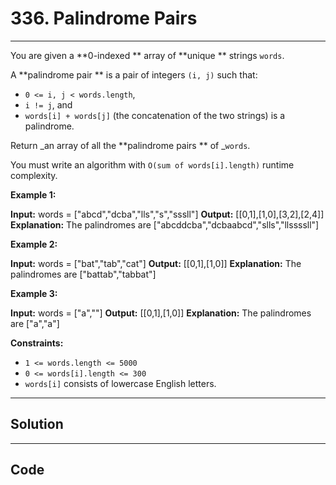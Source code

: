 # 336. Palindrome Pairs

---

You are given a **0-indexed ** array of **unique ** strings `words`.

A **palindrome pair ** is a pair of integers `(i, j)` such that:

  * `0 <= i, j < words.length`,
  * `i != j`, and
  * `words[i] + words[j]` (the concatenation of the two strings) is a palindrome.



Return _an array of all the **palindrome pairs ** of _`words`.

You must write an algorithm with `O(sum of words[i].length)` runtime complexity.

 

**Example 1:**


**Input:** words = ["abcd","dcba","lls","s","sssll"]
**Output:** [[0,1],[1,0],[3,2],[2,4]]
**Explanation:** The palindromes are ["abcddcba","dcbaabcd","slls","llssssll"]


**Example 2:**


**Input:** words = ["bat","tab","cat"]
**Output:** [[0,1],[1,0]]
**Explanation:** The palindromes are ["battab","tabbat"]


**Example 3:**


**Input:** words = ["a",""]
**Output:** [[0,1],[1,0]]
**Explanation:** The palindromes are ["a","a"]


 

**Constraints:**

  * `1 <= words.length <= 5000`
  * `0 <= words[i].length <= 300`
  * `words[i]` consists of lowercase English letters.

---

## Solution



---

## Code
```python


```